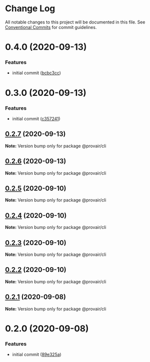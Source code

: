 # Change Log

All notable changes to this project will be documented in this file.
See [Conventional Commits](https://conventionalcommits.org) for commit guidelines.

# 0.4.0 (2020-09-13)


### Features

* initial commit ([bcbc3cc](https://github.com/provair/provair/commit/bcbc3cc923ef1af75ac89027a3e75f101f7b18d1))





# 0.3.0 (2020-09-13)


### Features

* initial commit ([c357241](https://gitr.net/provair/provair/commits/c357241a2ab2c33d8689329fa8857ab1a09d3c9d))





## [0.2.7](https://github.com-unknomn/provair/provair/compare/@provair/cli@0.2.6...@provair/cli@0.2.7) (2020-09-13)

**Note:** Version bump only for package @provair/cli





## [0.2.6](https://github.com-unknomn/provair/provair/compare/@provair/cli@0.2.5...@provair/cli@0.2.6) (2020-09-13)

**Note:** Version bump only for package @provair/cli





## [0.2.5](https://github.com-unknomn/provair/provair/compare/@provair/cli@0.2.4...@provair/cli@0.2.5) (2020-09-10)

**Note:** Version bump only for package @provair/cli





## [0.2.4](https://github.com-unknomn/provair/provair/compare/@provair/cli@0.2.3...@provair/cli@0.2.4) (2020-09-10)

**Note:** Version bump only for package @provair/cli





## [0.2.3](https://github.com-unknomn/provair/provair/compare/@provair/cli@0.2.2...@provair/cli@0.2.3) (2020-09-10)

**Note:** Version bump only for package @provair/cli





## [0.2.2](https://github.com-unknomn/provair/provair/compare/@provair/cli@0.2.1...@provair/cli@0.2.2) (2020-09-10)

**Note:** Version bump only for package @provair/cli





## [0.2.1](https://github.com-unknomn/provair/provair/compare/@provair/cli@0.2.0...@provair/cli@0.2.1) (2020-09-08)

**Note:** Version bump only for package @provair/cli





# 0.2.0 (2020-09-08)


### Features

* initial commit ([89e325a](https://github.com-unknomn/provair/provair/commit/89e325aad139413e930658b73fa6b24d8ac22e66))
